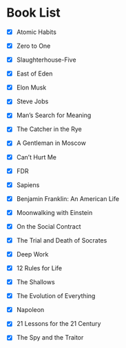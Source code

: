 # Book List

- [X] Atomic Habits
- [x] Zero to One
- [x] Slaughterhouse-Five
- [x] East of Eden
- [x] Elon Musk
- [x] Steve Jobs
- [x] Man’s Search for Meaning
- [x] The Catcher in the Rye 
- [x] A Gentleman in Moscow
- [x] Can’t Hurt Me
- [x] FDR
- [x] Sapiens
- [x] Benjamin Franklin: An American Life
- [x] Moonwalking with Einstein
- [x] On the Social Contract
- [x] The Trial and Death of Socrates
- [x] Deep Work
- [x] 12 Rules for Life
- [x] The Shallows
- [x] The Evolution of Everything
- [x] Napoleon
- [x] 21 Lessons for the 21 Century
- [x] The Spy and the Traitor


